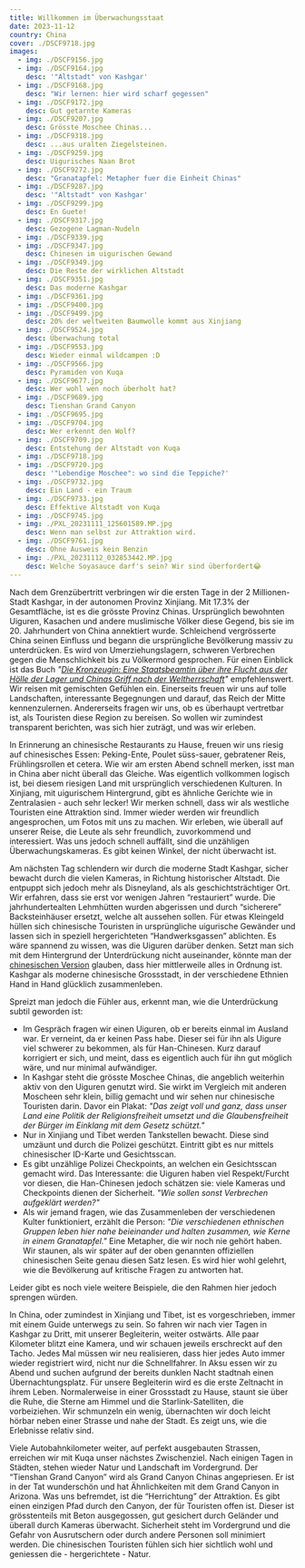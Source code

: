 ```yaml
---
title: Willkommen im Überwachungsstaat
date: 2023-11-12
country: China
cover: ./DSCF9718.jpg
images:
  - img: ./DSCF9156.jpg
  - img: ./DSCF9164.jpg
    desc: '"Altstadt" von Kashgar'
  - img: ./DSCF9168.jpg
    desc: "Wir lernen: hier wird scharf gegessen"
  - img: ./DSCF9172.jpg
    desc: Gut getarnte Kameras
  - img: ./DSCF9207.jpg
    desc: Grösste Moschee Chinas...
  - img: ./DSCF9318.jpg
    desc: ...aus uralten Ziegelsteinen.
  - img: ./DSCF9259.jpg
    desc: Uigurisches Naan Brot
  - img: ./DSCF9272.jpg
    desc: "Granatapfel: Metapher fuer die Einheit Chinas"
  - img: ./DSCF9287.jpg
    desc: '"Altstadt" von Kashgar'
  - img: ./DSCF9299.jpg
    desc: En Guete!
  - img: ./DSCF9317.jpg
    desc: Gezogene Lagman-Nudeln
  - img: ./DSCF9339.jpg
  - img: ./DSCF9347.jpg
    desc: Chinesen im uigurischen Gewand
  - img: ./DSCF9349.jpg
    desc: Die Reste der wirklichen Altstadt
  - img: ./DSCF9351.jpg
    desc: Das moderne Kashgar
  - img: ./DSCF9361.jpg
  - img: ./DSCF9400.jpg
  - img: ./DSCF9499.jpg
    desc: 20% der weltweiten Baumwolle kommt aus Xinjiang
  - img: ./DSCF9524.jpg
    desc: Überwachung total
  - img: ./DSCF9553.jpg
    desc: Wieder einmal wildcampen :D
  - img: ./DSCF9566.jpg
    desc: Pyramiden von Kuqa
  - img: ./DSCF9677.jpg
    desc: Wer wohl wen noch überholt hat?
  - img: ./DSCF9689.jpg
    desc: Tienshan Grand Canyon
  - img: ./DSCF9695.jpg
  - img: ./DSCF9704.jpg
    desc: Wer erkennt den Wolf?
  - img: ./DSCF9709.jpg
    desc: Entstehung der Altstadt von Kuqa
  - img: ./DSCF9718.jpg
  - img: ./DSCF9720.jpg
    desc: '"Lebendige Moschee": wo sind die Teppiche?'
  - img: ./DSCF9732.jpg
    desc: Ein Land - ein Traum
  - img: ./DSCF9733.jpg
    desc: Effektive Altstadt von Kuqa
  - img: ./DSCF9745.jpg
  - img: ./PXL_20231111_125601589.MP.jpg
    desc: Wenn man selbst zur Attraktion wird.
  - img: ./DSCF9761.jpg
    desc: Ohne Ausweis kein Benzin
  - img: ./PXL_20231112_032853442.MP.jpg
    desc: Welche Soyasauce darf's sein? Wir sind überfordert😂
---
```

Nach dem Grenzübertritt verbringen wir die ersten Tage in der 2 Millionen-Stadt Kashgar, in der autonomen Provinz Xinjiang. Mit 17.3% der Gesamtfläche, ist es die grösste Provinz Chinas. Ursprünglich bewohnten Uiguren, Kasachen und andere muslimische Völker diese Gegend, bis sie im 20. Jahrhundert von China annektiert wurde. Schleichend vergrösserte China seinen Einfluss und begann die ursprüngliche Bevölkerung massiv zu unterdrücken. Es wird von Umerziehungslagern, schweren Verbrechen gegen die Menschlichkeit bis zu Völkermord gesprochen. Für einen Einblick ist das Buch _"[Die Kronzeugin: Eine Staatsbeamtin über ihre Flucht aus der Hölle der Lager und Chinas Griff nach der Weltherrschaft](https://www.swr.de/swr2/literatur/alexandra-cavelius-sayragul-sauytbay-die-kronzeugin-100.html)"_ empfehlenswert. Wir reisen mit gemischten Gefühlen ein. Einerseits freuen wir uns auf tolle Landschaften, interessante Begegnungen und darauf, das Reich der Mitte kennenzulernen. Andererseits fragen wir uns, ob es überhaupt vertretbar ist, als Touristen diese Region zu bereisen. So wollen wir zumindest transparent berichten, was sich hier zuträgt, und was wir erleben.

In Erinnerung an chinesische Restaurants zu Hause, freuen wir uns riesig auf chinesisches Essen: Peking-Ente, Poulet süss-sauer, gebratener Reis, Frühlingsrollen et cetera. Wie wir am ersten Abend schnell merken, isst man in China aber nicht überall das Gleiche. Was eigentlich vollkommen logisch ist, bei diesem riesigen Land mit ursprünglich verschiedenen Kulturen. In Xinjiang, mit uigurischem Hintergrund, gibt es ähnliche Gerichte wie in Zentralasien - auch sehr lecker! Wir merken schnell, dass wir als westliche Touristen eine Attraktion sind. Immer wieder werden wir freundlich angesprochen, um Fotos mit uns zu machen. Wir erleben, wie überall auf unserer Reise, die Leute als sehr freundlich, zuvorkommend und interessiert. Was uns jedoch schnell auffällt, sind die unzähligen Überwachungskameras. Es gibt keinen Winkel, der nicht überwacht ist.

Am nächsten Tag schlendern wir durch die moderne Stadt Kashgar, sicher bewacht durch die vielen Kameras, in Richtung historischer Altstadt. Die entpuppt sich jedoch mehr als Disneyland, als als geschichtsträchtiger Ort. Wir erfahren, dass sie erst vor wenigen Jahren “restauriert” wurde. Die jahrhundertealten Lehmhütten wurden abgerissen und durch “sicherere” Backsteinhäuser ersetzt, welche alt aussehen sollen. Für etwas Kleingeld hüllen sich chinesische Touristen in ursprüngliche uigurische Gewänder und lassen sich in speziell hergerichteten “Handwerksgassen” ablichten. Es wäre spannend zu wissen, was die Uiguren darüber denken. Setzt man sich mit dem Hintergrund der Unterdrückung nicht auseinander, könnte man der [chinesischen Version](http://be.china-embassy.gov.cn/eng/zt/xinjiangEN1/202102/t20210206_10165120.htm) glauben, dass hier mittlerweile alles in Ordnung ist. Kashgar als moderne chinesische Grossstadt, in der verschiedene Ethnien Hand in Hand glücklich zusammenleben.

Spreizt man jedoch die Fühler aus, erkennt man, wie die Unterdrückung subtil geworden ist:

* Im Gespräch fragen wir einen Uiguren, ob er bereits einmal im Ausland war. Er verneint, da er keinen Pass habe. Dieser sei für ihn als Uigure viel schwerer zu bekommen, als für Han-Chinesen. Kurz darauf korrigiert er sich, und meint, dass es eigentlich auch für ihn gut möglich wäre, und nur minimal aufwändiger.
* In Kashgar steht die grösste Moschee Chinas, die angeblich weiterhin aktiv von den Uiguren genutzt wird. Sie wirkt im Vergleich mit anderen Moscheen sehr klein, billig gemacht und wir sehen nur chinesische Touristen darin. Davor ein Plakat: _"Das zeigt voll und ganz, dass unser Land eine Politik der Religionsfreiheit umsetzt und die Glaubensfreiheit der Bürger im Einklang mit dem Gesetz schützt."_
* Nur in Xinjiang und Tibet werden Tankstellen bewacht. Diese sind umzäunt und durch die Polizei geschützt. Eintritt gibt es nur mittels chinesischer ID-Karte und Gesichtsscan.
* Es gibt unzählige Polizei Checkpoints, an welchen ein Gesichtsscan gemacht wird. Das Interessante: die Uiguren haben viel Respekt/Furcht vor diesen, die Han-Chinesen jedoch schätzen sie: viele Kameras und Checkpoints dienen der Sicherheit. _"Wie sollen sonst Verbrechen aufgeklärt werden?"_
* Als wir jemand fragen, wie das Zusammenleben der verschiedenen Kulter funktioniert, erzählt die Person: _"Die verschiedenen ethnischen Gruppen leben hier nahe beieinander und halten zusammen, wie Kerne in einem Granatapfel."_ Eine Metapher, die wir noch nie gehört haben. Wir staunen, als wir später auf der oben genannten offiziellen chinesischen Seite genau diesen Satz lesen. Es wird hier wohl gelehrt, wie die Bevölkerung auf kritische Fragen zu antworten hat.

Leider gibt es noch viele weitere Beispiele, die den Rahmen hier jedoch sprengen würden.

In China, oder zumindest in Xinjiang und Tibet, ist es vorgeschrieben, immer mit einem Guide unterwegs zu sein. So fahren wir nach vier Tagen in Kashgar zu Dritt, mit unserer Begleiterin, weiter ostwärts. Alle paar Kilometer blitzt eine Kamera, und wir schauen jeweils erschreckt auf den Tacho. Jedes Mal müssen wir neu realisieren,  dass hier jedes Auto immer wieder registriert wird, nicht nur die Schnellfahrer. In Aksu essen wir zu Abend und suchen aufgrund der bereits dunklen Nacht stadtnah einen Übernachtungsplatz. Für unsere Begleiterin wird es die erste Zeltnacht in ihrem Leben. Normalerweise in einer Grossstadt zu Hause, staunt sie über die Ruhe, die Sterne am Himmel und die Starlink-Satelliten, die vorbeiziehen. Wir schmunzeln ein wenig, übernachten wir doch leicht hörbar neben einer Strasse und nahe der Stadt. Es zeigt uns, wie die Erlebnisse relativ sind.

Viele Autobahnkilometer weiter, auf perfekt ausgebauten Strassen, erreichen wir mit Kuqa unser nächstes Zwischenziel. Nach einigen Tagen in Städten, stehen wieder  Natur und Landschaft im Vordergrund. Der “Tienshan Grand Canyon” wird als Grand Canyon Chinas angepriesen. Er ist in der Tat wunderschön und hat Ähnlichkeiten mit dem Grand Canyon in Arizona. Was uns befremdet, ist die “Herrichtung” der Attraktion. Es gibt einen einzigen Pfad durch den Canyon, der für Touristen offen ist. Dieser ist grösstenteils mit Beton ausgegossen, gut gesichert durch Geländer und überall durch Kameras überwacht. Sicherheit steht im Vordergrund und die Gefahr von Ausrutschern oder durch andere Personen soll minimiert werden. Die chinesischen Touristen fühlen sich hier sichtlich wohl und geniessen die - hergerichtete - Natur.
